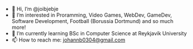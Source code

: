 - 👋 Hi, I’m @joibjebje
- 👀 I’m interested in Proramming, Video Games, WebDev, GameDev, Software Development, Football (Borussia Dortmund) and so much more! 
- 🌱 I’m currently learning BSc in Computer Science at Reykjavík University
- 📫 How to reach me: johannb0304@gmail.com

<!---
joibjebje/joibjebje is a ✨ special ✨ repository because its `README.md` (this file) appears on your GitHub profile.
You can click the Preview link to take a look at your changes.
--->
